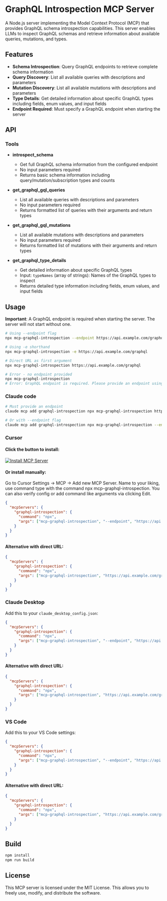 # GraphQL Introspection MCP Server

A Node.js server implementing the Model Context Protocol (MCP) that provides GraphQL schema introspection capabilities. This server enables LLMs to inspect GraphQL schemas and retrieve information about available queries, mutations, and types.

## Features

- **Schema Introspection**: Query GraphQL endpoints to retrieve complete schema information
- **Query Discovery**: List all available queries with descriptions and parameters
- **Mutation Discovery**: List all available mutations with descriptions and parameters
- **Type Details**: Get detailed information about specific GraphQL types including fields, enum values, and input fields
- **Endpoint Required**: Must specify a GraphQL endpoint when starting the server

## API

### Tools

- **introspect_schema**
  - Get full GraphQL schema information from the configured endpoint
  - No input parameters required
  - Returns basic schema information including query/mutation/subscription types and counts

- **get_graphql_gql_queries**
  - List all available queries with descriptions and parameters
  - No input parameters required
  - Returns formatted list of queries with their arguments and return types

- **get_graphql_gql_mutations**
  - List all available mutations with descriptions and parameters
  - No input parameters required
  - Returns formatted list of mutations with their arguments and return types

- **get_graphql_type_details**
  - Get detailed information about specific GraphQL types
  - Input: `typeNames` (array of strings): Names of the GraphQL types to inspect
  - Returns detailed type information including fields, enum values, and input fields

## Usage

**Important**: A GraphQL endpoint is required when starting the server. The server will not start without one.

```bash
# Using --endpoint flag
npx mcp-graphql-introspection --endpoint https://api.example.com/graphql

# Using -e shorthand
npx mcp-graphql-introspection -e https://api.example.com/graphql

# Direct URL as first argument  
npx mcp-graphql-introspection https://api.example.com/graphql

# Error - no endpoint provided
npx mcp-graphql-introspection
# Error: GraphQL endpoint is required. Please provide an endpoint using --endpoint flag or as a direct URL argument.
```

### Claude code
```bash
# Must provide an endpoint
claude mcp add graphql-introspection npx mcp-graphql-introspection https://api.example.com/graphql

# Or with --endpoint flag
claude mcp add graphql-introspection npx mcp-graphql-introspection --endpoint https://api.example.com/graphql
```

### Cursor
#### Click the button to install:
[![Install MCP Server](https://cursor.com/deeplink/mcp-install-dark.svg)](https://cursor.com/install-mcp?name=graphql-introspection&config=JTdCJTIyY29tbWFuZCUyMiUzQSUyMm5weCUyMG1jcC1ncmFwaHFsLWludHJvc3BlY3Rpb24lMjIlN0Q%3D)
#### Or install manually:
Go to Cursor Settings -> MCP -> Add new MCP Server. Name to your liking, use command type with the command npx mcp-graphql-introspection. You can also verify config or add command like arguments via clicking Edit.

```json
{
  "mcpServers": {
    "graphql-introspection": {
      "command": "npx",
      "args": ["mcp-graphql-introspection", "--endpoint", "https://api.example.com/graphql"]
    }
  }
}
```

#### Alternative with direct URL:
```json
{
  "mcpServers": {
    "graphql-introspection": {
      "command": "npx",
      "args": ["mcp-graphql-introspection", "https://api.example.com/graphql"]
    }
  }
}
```

### Claude Desktop

Add this to your `claude_desktop_config.json`:

```json
{
  "mcpServers": {
    "graphql-introspection": {
      "command": "npx",
      "args": ["mcp-graphql-introspection", "--endpoint", "https://api.example.com/graphql"]
    }
  }
}
```

#### Alternative with direct URL:
```json
{
  "mcpServers": {
    "graphql-introspection": {
      "command": "npx",
      "args": ["mcp-graphql-introspection", "https://api.example.com/graphql"]
    }
  }
}
```

### VS Code

Add this to your VS Code settings:

```json
{
  "mcpServers": {
    "graphql-introspection": {
      "command": "npx",
      "args": ["mcp-graphql-introspection", "--endpoint", "https://api.example.com/graphql"]
    }
  }
}
```

#### Alternative with direct URL:
```json
{
  "mcpServers": {
    "graphql-introspection": {
      "command": "npx",
      "args": ["mcp-graphql-introspection", "https://api.example.com/graphql"]
    }
  }
}
```

## Build

```bash
npm install
npm run build
```

## License

This MCP server is licensed under the MIT License. This allows you to freely use, modify, and distribute the software.


